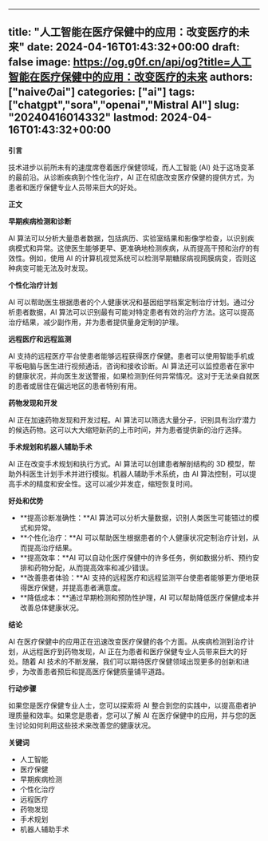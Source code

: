 
---
title: "人工智能在医疗保健中的应用：改变医疗的未来"
date: 2024-04-16T01:43:32+00:00
draft: false
image: https://og.g0f.cn/api/og?title=人工智能在医疗保健中的应用：改变医疗的未来
authors: ["naiveのai"]
categories: ["ai"]
tags: ["chatgpt","sora","openai","Mistral AI"]
slug: "20240416014332"
lastmod: 2024-04-16T01:43:32+00:00
---
**引言**

技术进步以前所未有的速度席卷着医疗保健领域，而人工智能 (AI) 处于这场变革的最前沿。从诊断疾病到个性化治疗，AI 正在彻底改变医疗保健的提供方式，为患者和医疗保健专业人员带来巨大的好处。

**正文**

**早期疾病检测和诊断**

AI 算法可以分析大量患者数据，包括病历、实验室结果和影像学检查，以识别疾病模式和异常。这使医生能够更早、更准确地检测疾病，从而提高干预和治疗的有效性。例如，使用 AI 的计算机视觉系统可以检测早期糖尿病视网膜病变，否则这种病变可能无法及时发现。

**个性化治疗计划**

AI 可以帮助医生根据患者的个人健康状况和基因组学档案定制治疗计划。通过分析患者数据，AI 算法可以识别最有可能对特定患者有效的治疗方法。这可以提高治疗结果，减少副作用，并为患者提供量身定制的护理。

**远程医疗和远程监测**

AI 支持的远程医疗平台使患者能够远程获得医疗保健。患者可以使用智能手机或平板电脑与医生进行视频通话，咨询和接收诊断。AI 算法还可以监控患者在家中的健康状况，并向医生发送警报，如果检测到任何异常情况。这对于无法亲自就医的患者或居住在偏远地区的患者特别有用。

**药物发现和开发**

AI 正在加速药物发现和开发过程。AI 算法可以筛选大量分子，识别具有治疗潜力的候选药物。这可以大大缩短新药的上市时间，并为患者提供新的治疗选择。

**手术规划和机器人辅助手术**

AI 正在改变手术规划和执行方式。AI 算法可以创建患者解剖结构的 3D 模型，帮助外科医生计划手术并进行模拟。机器人辅助手术系统，由 AI 算法控制，可以提高手术的精度和安全性。这可以减少并发症，缩短恢复时间。

**好处和优势**

* **提高诊断准确性：**AI 算法可以分析大量数据，识别人类医生可能错过的模式和异常。
* **个性化治疗：**AI 可以帮助医生根据患者的个人健康状况定制治疗计划，从而提高治疗结果。
* **提高效率：**AI 可以自动化医疗保健中的许多任务，例如数据分析、预约安排和药物分配，从而提高效率和减少错误。
* **改善患者体验：**AI 支持的远程医疗和远程监测平台使患者能够更方便地获得医疗保健，并提高患者满意度。
* **降低成本：**通过早期检测和预防性护理，AI 可以帮助降低医疗保健成本并改善总体健康状况。

**结论**

AI 在医疗保健中的应用正在迅速改变医疗保健的各个方面。从疾病检测到治疗计划，从远程医疗到药物发现，AI 正在为患者和医疗保健专业人员带来巨大的好处。随着 AI 技术的不断发展，我们可以期待医疗保健领域出现更多的创新和进步，为改善患者预后和提高医疗保健质量铺平道路。

**行动步骤**

如果您是医疗保健专业人士，您可以探索将 AI 整合到您的实践中，以提高患者护理质量和效率。如果您是患者，您可以了解 AI 在医疗保健中的应用，并与您的医生讨论如何利用这些技术来改善您的健康状况。

**关键词**

* 人工智能
* 医疗保健
* 早期疾病检测
* 个性化治疗
* 远程医疗
* 药物发现
* 手术规划
* 机器人辅助手术